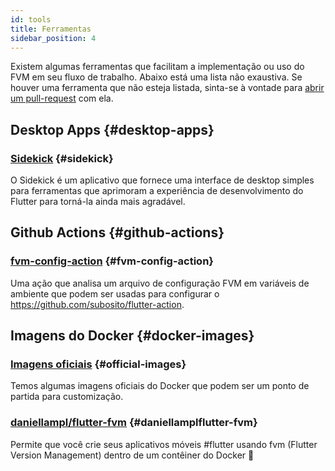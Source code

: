 ```yaml
---
id: tools
title: Ferramentas
sidebar_position: 4
---
```


Existem algumas ferramentas que facilitam a implementação ou uso do FVM em seu fluxo de trabalho. Abaixo está uma lista não exaustiva. Se houver uma ferramenta que não esteja listada, sinta-se à vontade para [abrir um pull-request](https://github.com/leoafarias/fvm/pulls) com ela.

## Desktop Apps {#desktop-apps}

### [Sidekick](https://github.com/leoafarias/sidekick) {#sidekick}

O Sidekick é um aplicativo que fornece uma interface de desktop simples para ferramentas que aprimoram a experiência de desenvolvimento do Flutter para torná-la ainda mais agradável.

## Github Actions {#github-actions}

### [fvm-config-action](https://github.com/kuhnroyal/flutter-fvm-config-action) {#fvm-config-action}

Uma ação que analisa um arquivo de configuração FVM em variáveis de ambiente que podem ser usadas para configurar o https://github.com/subosito/flutter-action.

## Imagens do Docker {#docker-images}

### [Imagens oficiais](https://github.com/leoafarias/fvm/tree/main/.docker) {#official-images}

Temos algumas imagens oficiais do Docker que podem ser um ponto de partida para customização.

### [daniellampl/flutter-fvm](https://hub.docker.com/r/daniellampl/flutter-fvm) {#daniellamplflutter-fvm}

Permite que você crie seus aplicativos móveis #flutter usando fvm (Flutter Version Management) dentro de um contêiner do Docker 🐳
